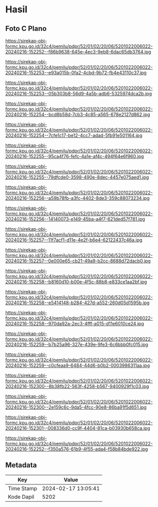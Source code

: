 # Hasil

## Foto C Plano

https://sirekap-obj-formc.kpu.go.id/32c4/pemilu/pdpr/52/01/02/20/06/5201022006022-20240216-152252--f86b9638-645e-4ec3-9eb8-6dac65db3764.jpg

https://sirekap-obj-formc.kpu.go.id/32c4/pemilu/pdpr/52/01/02/20/06/5201022006022-20240216-152253--e93a015b-0fa2-4cbd-9b72-fb4e43110c37.jpg

https://sirekap-obj-formc.kpu.go.id/32c4/pemilu/pdpr/52/01/02/20/06/5201022006022-20240216-152253--05b303b8-56d9-4a5b-adb6-5325974dca2b.jpg

https://sirekap-obj-formc.kpu.go.id/32c4/pemilu/pdpr/52/01/02/20/06/5201022006022-20240216-152254--bcd8b58d-7cb3-4c85-a565-678e2127d862.jpg

https://sirekap-obj-formc.kpu.go.id/32c4/pemilu/pdpr/52/01/02/20/06/5201022006022-20240216-152254--7cfe1c17-be12-4cc7-adad-5fb91e501164.jpg

https://sirekap-obj-formc.kpu.go.id/32c4/pemilu/pdpr/52/01/02/20/06/5201022006022-20240216-152255--95ca4f76-fefc-4a1e-af4c-494f64e6f960.jpg

https://sirekap-obj-formc.kpu.go.id/32c4/pemilu/pdpr/52/01/02/20/06/5201022006022-20240216-152255--79dfcde0-3598-490e-8dec-4457e075aed1.jpg

https://sirekap-obj-formc.kpu.go.id/32c4/pemilu/pdpr/52/01/02/20/06/5201022006022-20240216-152256--a59b78fb-a3fc-4402-8de3-359c88073234.jpg

https://sirekap-obj-formc.kpu.go.id/32c4/pemilu/pdpr/52/01/02/20/06/5201022006022-20240216-152256--14140073-e149-45ba-a4f7-621ded57f781.jpg

https://sirekap-obj-formc.kpu.go.id/32c4/pemilu/pdpr/52/01/02/20/06/5201022006022-20240216-152257--11f7acf1-d11e-4e2f-b6e4-62122437c46a.jpg

https://sirekap-obj-formc.kpu.go.id/32c4/pemilu/pdpr/52/01/02/20/06/5201022006022-20240216-152257--0e000e65-cb21-49a9-b2cc-8688d72dacb0.jpg

https://sirekap-obj-formc.kpu.go.id/32c4/pemilu/pdpr/52/01/02/20/06/5201022006022-20240216-152258--b8160d10-b00e-4f5c-88b8-e833ce1aa2bf.jpg

https://sirekap-obj-formc.kpu.go.id/32c4/pemilu/pdpr/52/01/02/20/06/5201022006022-20240216-152258--e5414148-b284-427d-a552-260d05d1595b.jpg

https://sirekap-obj-formc.kpu.go.id/32c4/pemilu/pdpr/52/01/02/20/06/5201022006022-20240216-152258--970da92a-2ec3-4fff-a015-d11e6010ce24.jpg

https://sirekap-obj-formc.kpu.go.id/32c4/pemilu/pdpr/52/01/02/20/06/5201022006022-20240216-152259--b7b25a96-327e-439e-9fe3-6c6bbb0fc015.jpg

https://sirekap-obj-formc.kpu.go.id/32c4/pemilu/pdpr/52/01/02/20/06/5201022006022-20240216-152259--c0cfeaa9-6484-44d6-b0b2-0003986311aa.jpg

https://sirekap-obj-formc.kpu.go.id/32c4/pemilu/pdpr/52/01/02/20/06/5201022006022-20240216-152300--8b38fb22-563f-4258-b567-9400929f1c03.jpg

https://sirekap-obj-formc.kpu.go.id/32c4/pemilu/pdpr/52/01/02/20/06/5201022006022-20240216-152300--2e159c6c-9da5-4fcc-90e8-86ba91f5d651.jpg

https://sirekap-obj-formc.kpu.go.id/32c4/pemilu/pdpr/52/01/02/20/06/5201022006022-20240216-152301--008336d0-cc9f-4404-81ca-b03930b658ca.jpg

https://sirekap-obj-formc.kpu.go.id/32c4/pemilu/pdpr/52/01/02/20/06/5201022006022-20240216-152252--f350a576-61b9-4f55-ada4-f58b84bde922.jpg


## Metadata

| Key        | Value               |
| ---------- | ------------------- |
| Time Stamp | 2024-02-17 13:05:41 |
| Kode Dapil | 5202                |



